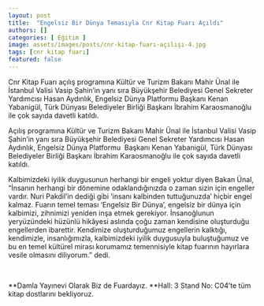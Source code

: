 ```yaml
---
layout: post
title:  "Engelsiz Bir Dünya Temasıyla Cnr Kitap Fuarı Açıldı"
authors: []
categories: [ Eğitim ]
image: assets/images/posts/cnr-kitap-fuarı-açılışı-4.jpg
tags: [cnr kitap fuarı]
featured: false
---
```

Cnr Kitap Fuarı açılış programına Kültür ve Turizm Bakanı Mahir Ünal ile İstanbul Valisi Vasip Şahin&#8217;in yanı sıra Büyükşehir Belediyesi Genel Sekreter Yardımcısı Hasan Aydınlık, Engelsiz Dünya Platformu Başkanı Kenan Yabanigül, Türk Dünyası Belediyeler Birliği Başkanı İbrahim Karaosmanoğlu ile çok sayıda davetli katıldı.

Açılış programına Kültür ve Turizm Bakanı Mahir Ünal ile İstanbul Valisi Vasip Şahin&#8217;in yanı sıra Büyükşehir Belediyesi Genel Sekreter Yardımcısı Hasan Aydınlık, Engelsiz Dünya Platformu  Başkanı Kenan Yabanigül, Türk Dünyası Belediyeler Birliği Başkanı İbrahim Karaosmanoğlu ile çok sayıda davetli katıldı.

Kalbimizdeki iyilik duygusunun herhangi bir engeli yoktur diyen Bakan Ünal, &#8220;İnsanın herhangi bir dönemine odaklandığınızda o zaman sizin için engeller vardır. Nuri Pakdil&#8217;in dediği gibi &#8216;insanı kalbinden tuttuğunuzda&#8217; hiçbir engel kalmaz. Fuarın temel teması &#8216;Engelsiz Bir Dünya&#8217;, engelsiz bir dünya için kalbimizi, zihnimizi yeniden inşa etmek gerekiyor. İnsanoğlunun yeryüzündeki hüzünlü hikâyesi aslında çoğu zaman kendisine oluşturduğu engellerden ibarettir. Kendimize oluşturduğumuz engellerin kalktığı, kendimizle, insanlığımızla, kalbimizdeki iyilik duygusuyla buluştuğumuz ve bu en temel kültürel mirası korumamız temennisiyle kitap fuarının hayırlara vesile olmasını diliyorum.&#8221; dedi.

&nbsp;

**Damla Yayınevi Olarak Biz de Fuardayız. **Hall: 3 Stand No: C04&#8217;te tüm kitap dostlarını bekliyoruz.